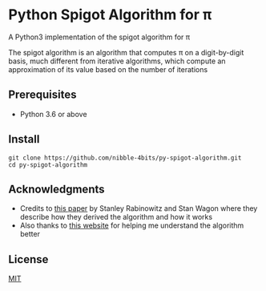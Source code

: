 # Python Spigot Algorithm for π
A Python3 implementation of the spigot algorithm for π

The spigot algorithm is an algorithm that computes π on a digit-by-digit basis, much different from iterative algorithms, which compute an approximation of its value based on the number of iterations

## Prerequisites
* Python 3.6 or above

## Install
```shell
git clone https://github.com/nibble-4bits/py-spigot-algorithm.git
cd py-spigot-algorithm
```

## Acknowledgments
* Credits to [this paper](https://www.maa.org/sites/default/files/pdf/pubs/amm_supplements/Monthly_Reference_12.pdf) by Stanley Rabinowitz and Stan Wagon where they describe how they derived the algorithm and how it works 
* Also thanks to [this website](http://www.pi314.net/eng/goutte.php) for helping me understand the algorithm better

## License
[MIT](https://choosealicense.com/licenses/mit/)
